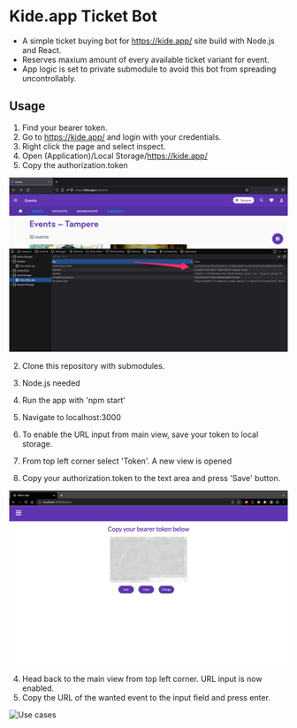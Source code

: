 # Kide.app Ticket Bot

- A simple ticket buying bot for https://kide.app/ site build with Node.js and React.
- Reserves maxium amount of every available ticket variant for event. 
- App logic is set to private submodule to avoid this bot from spreading uncontrollably.

## Usage

1. Find your bearer token. 
  1. Go to https://kide.app/ and login with your credentials.
  2. Right click the page and select inspect. 
  3. Open (Application)/Local Storage/https://kide.app/ 
  4. Copy the authorization.token

![Use cases](/images/FindToken.png)

2. Clone this repository with submodules.
  1. Node.js needed
  2. Run the app with 'npm start'
  3. Navigate to localhost:3000

3. To enable the URL input from main view, save your token to local storage.
  1. From top left corner select 'Token'. A new view is opened
  2. Copy your authorization.token to the text area and press 'Save' button.

![Use cases](/images/TokenView.png)

4. Head back to the main view from top left corner. URL input is now enabled.
5. Copy the URL of the wanted event to the input field and press enter.

![Use cases](/images/HomeView)
